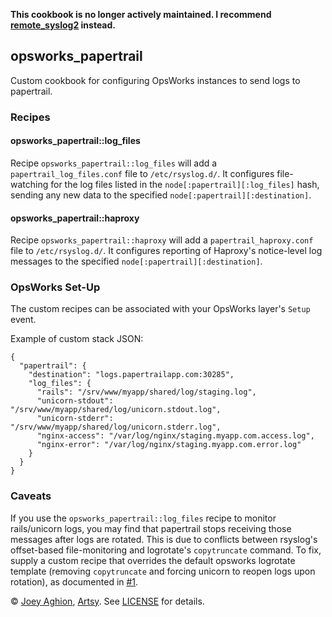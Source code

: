 **This cookbook is no longer actively maintained. I recommend [remote_syslog2](https://github.com/trappar/remote_syslog2-cookbook) instead.**

## opsworks_papertrail

Custom cookbook for configuring OpsWorks instances to send logs to papertrail.


### Recipes

#### opsworks_papertrail::log_files

Recipe `opsworks_papertrail::log_files` will add a `papertrail_log_files.conf` file to `/etc/rsyslog.d/`. It configures file-watching for the log files listed in the `node[:papertrail][:log_files]` hash, sending any new data to the specified `node[:papertrail][:destination]`.

#### opsworks_papertrail::haproxy

Recipe `opsworks_papertrail::haproxy` will add a `papertrail_haproxy.conf` file to `/etc/rsyslog.d/`. It configures reporting of Haproxy's notice-level log messages to the specified `node[:papertrail][:destination]`.


### OpsWorks Set-Up

The custom recipes can be associated with your OpsWorks layer's `Setup` event.

Example of custom stack JSON:

    {
      "papertrail": {
        "destination": "logs.papertrailapp.com:30285",
        "log_files": {
          "rails": "/srv/www/myapp/shared/log/staging.log",
          "unicorn-stdout": "/srv/www/myapp/shared/log/unicorn.stdout.log",
          "unicorn-stderr": "/srv/www/myapp/shared/log/unicorn.stderr.log",
          "nginx-access": "/var/log/nginx/staging.myapp.com.access.log",
          "nginx-error": "/var/log/nginx/staging.myapp.com.error.log"
        }
      }
    }


### Caveats

If you use the `opsworks_papertrail::log_files` recipe to monitor rails/unicorn logs, you may find that papertrail stops receiving those messages after logs are rotated. This is due to conflicts between rsyslog's offset-based file-monitoring and logrotate's `copytruncate` command. To fix, supply a custom recipe that overrides the default opsworks logrotate template (removing `copytruncate` and forcing unicorn to reopen logs upon rotation), as documented in [#1](https://github.com/joeyAghion/opsworks_papertrail/issues/1).


&copy; [Joey Aghion](http://joey.aghion.com), [Artsy](http://artsy.net). See [LICENSE](LICENSE) for details.
